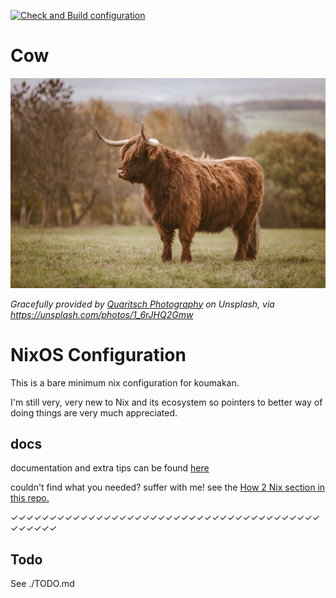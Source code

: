 [![Check and Build configuration](https://github.com/soopyc/nix-on-koumakan/actions/workflows/build.yaml/badge.svg?branch=main)](https://github.com/soopyc/nix-on-koumakan/actions/workflows/build.yaml)

# Cow
![a yak on some grass](docs/quaritsch-photography-1_6rJHQ2Gmw-unsplash.jpg)

*Gracefully provided by [Quaritsch Photography](https://unsplash.com/@quaritsch) on Unsplash, via https://unsplash.com/photos/1_6rJHQ2Gmw*

# NixOS Configuration
This is a bare minimum nix configuration for koumakan.

I'm still very, very new to Nix and its ecosystem so pointers to better
way of doing things are very much appreciated.

## docs
documentation and extra tips can be found [here](docs/)

couldn't find what you needed? suffer with me! see the
[How 2 Nix section in this repo.](https://github.com/hlissner/dotfiles#frequently-asked-questions)

✓✓✓✓✓✓✓✓✓✓✓✓✓✓✓✓✓✓✓✓✓✓✓✓✓✓✓✓✓✓✓✓✓✓✓✓✓✓✓✓✓✓✓✓✓✓

## Todo
See ./TODO.md
